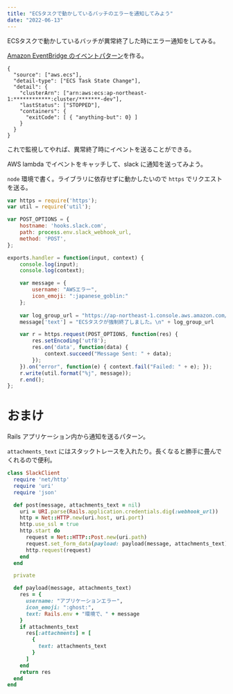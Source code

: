 ```yaml
---
title: "ECSタスクで動かしているバッチのエラーを通知してみよう"
date: "2022-06-13"
---
```


ECSタスクで動かしているバッチが異常終了した時にエラー通知をしてみる。

[Amazon EventBridge のイベントパターン](https://docs.aws.amazon.com/ja_jp/eventbridge/latest/userguide/eb-event-patterns.html)を作る。

~~~
{
  "source": ["aws.ecs"],
  "detail-type": ["ECS Task State Change"],
  "detail": {
    "clusterArn": ["arn:aws:ecs:ap-northeast-1:************:cluster/*******-dev"],
    "lastStatus": ["STOPPED"],
    "containers": {
      "exitCode": [ { "anything-but": 0} ]
    }
  }
}
~~~

これで監視してやれば、異常終了時にイベントを送ることができる。

AWS lambda でイベントをキャッチして、slack に通知を送ってみよう。

`node` 環境で書く。ライブラリに依存せずに動かしたいので `https` でリクエストを送る。

~~~js
var https = require('https');
var util = require('util');

var POST_OPTIONS = {
    hostname: 'hooks.slack.com',
    path: process.env.slack_webhook_url,
    method: 'POST',
};

exports.handler = function(input, context) {
    console.log(input);
    console.log(context);

    var message = {
        username: "AWSエラー",
        icon_emoji: ":japanese_goblin:"
    };
    
    var log_group_url = "https://ap-northeast-1.console.aws.amazon.com/cloudwatch/home?region=ap-northeast-1#logsV2:log-groups/log-group/" + encodeURIComponent(context['logGroupName']);
    message['text'] = "ECSタスクが強制終了しました。\n" + log_group_url

    var r = https.request(POST_OPTIONS, function(res) {
        res.setEncoding('utf8');
        res.on('data', function(data) {
            context.succeed("Message Sent: " + data);
        });
    }).on("error", function(e) { context.fail("Failed: " + e); });
    r.write(util.format("%j", message));
    r.end();
};
~~~

# おまけ

Rails アプリケーション内から通知を送るパターン。

`attachments_text` にはスタックトレースを入れたり。長くなると勝手に畳んでくれるので便利。

~~~rb
class SlackClient
  require 'net/http'
  require 'uri'
  require 'json'

  def post(message, attachments_text = nil)
    uri = URI.parse(Rails.application.credentials.dig(:webhook_url))
    http = Net::HTTP.new(uri.host, uri.port)
    http.use_ssl = true
    http.start do
      request = Net::HTTP::Post.new(uri.path)
      request.set_form_data(payload: payload(message, attachments_text).to_json)
      http.request(request)
    end
  end

  private

  def payload(message, attachments_text)
    res = {
      username: "アプリケーションエラー",
      icon_emoji: ":ghost:",
      text: Rails.env + "環境で、" + message
    }
    if attachments_text
      res[:attachments] = [
        {
          text: attachments_text
        }
      ]
    end
    return res
  end
end 
~~~